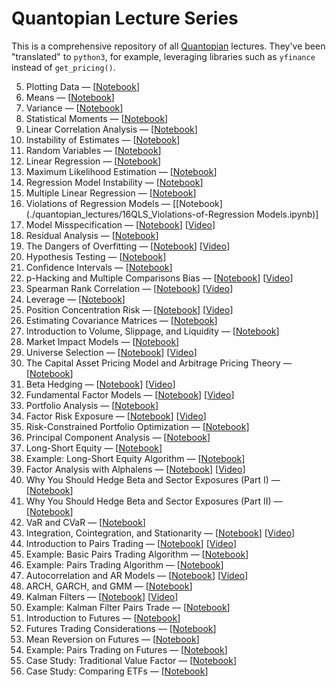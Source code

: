 # Quantopian Lecture Series

This is a comprehensive repository of all [Quantopian](https://github.com/quantopian) lectures. They've been "translated" to `python3`, for example, leveraging libraries such as `yfinance` instead of `get_pricing()`.

5. Plotting Data — [[Notebook](./quantopian_lectures/5QLS_Plotting-Data.ipynb)]
6. Means — [[Notebook](./quantopian_lectures/6QLS_Means.ipynb)]
7. Variance — [[Notebook](./quantopian_lectures/7QLS_Variance.ipynb)]
8. Statistical Moments — [[Notebook](./quantopian_lectures/8QLS_Statistical-Moments.ipynb)]
9. Linear Correlation Analysis — [[Notebook](./quantopian_lectures/9QLS_Linear-Correlation-Analysis.ipynb)]
10. Instability of Estimates — [[Notebook](./quantopian_lectures/10QLS_Instability-of-Estimates.ipynb)]
11. Random Variables — [[Notebook](./quantopian_lectures/11QLS_Random-Variables.ipynb)]
12. Linear Regression — [[Notebook](./quantopian_lectures/12QLS_Linear-Regression.ipynb)]
13. Maximum Likelihood Estimation — [[Notebook](./quantopian_lectures/13QLS_Maximum-Likelihood-Estimation.ipynb)]
14. Regression Model Instability — [[Notebook](./quantopian_lectures/14QLS_Regression-Model-Instability.ipynb)]
15. Multiple Linear Regression — [[Notebook](./quantopian_lectures/15QLS_Multiple-Linear-Regression.ipynb)]
16. Violations of Regression Models — [[Notebook](./quantopian_lectures/16QLS_Violations-of-Regression Models.ipynb)]
17. Model Misspecification — [[Notebook](https://github.com/quantopian/research_public/tree/master/notebooks/lectures/Model_Misspecification)] [[Video](https://www.youtube.com/watch?v=t4peS8Ak-sY)]
18. Residual Analysis — [[Notebook](https://github.com/quantopian/research_public/tree/master/notebooks/lectures/Residuals_Analysis)]
19. The Dangers of Overfitting — [[Notebook](https://github.com/quantopian/research_public/tree/master/notebooks/lectures/The_Dangers_of_Overfitting)] [[Video](https://www.youtube.com/watch?v=KNCgvjyKrcw)]
20. Hypothesis Testing — [[Notebook](https://github.com/quantopian/research_public/tree/master/notebooks/lectures/Hypothesis_Testing)]
21. Confidence Intervals — [[Notebook](https://github.com/quantopian/research_public/tree/master/notebooks/lectures/Confidence_Intervals)]
22. p-Hacking and Multiple Comparisons Bias — [[Notebook](https://github.com/quantopian/research_public/tree/master/notebooks/lectures/p-Hacking_and_Multiple_Comparisons_Bias)] [[Video](https://www.youtube.com/watch?v=YiDfbYtgUPc)]
23. Spearman Rank Correlation — [[Notebook](https://github.com/quantopian/research_public/tree/master/notebooks/lectures/Spearman_Rank_Correlation)] [[Video](https://www.youtube.com/watch?v=GM76JkrVmRk?t=25m51s)]
24. Leverage — [[Notebook](https://github.com/quantopian/research_public/tree/master/notebooks/lectures/Leverage)]
25. Position Concentration Risk — [[Notebook](https://github.com/quantopian/research_public/tree/master/notebooks/lectures/Position_Concentration_Risk)] [[Video](https://www.youtube.com/watch?v=I1z7B2_FarQ)]
26. Estimating Covariance Matrices — [[Notebook](https://github.com/quantopian/research_public/tree/master/notebooks/lectures/Estimating_Covariance_Matrices)]
27. Introduction to Volume, Slippage, and Liquidity — [[Notebook](https://github.com/quantopian/research_public/tree/master/notebooks/lectures/Introduction_to_Volume_Slippage_and_Liquidity)]
28. Market Impact Models — [[Notebook](https://github.com/quantopian/research_public/tree/master/notebooks/lectures/Market_Impact_Model)]
29. Universe Selection — [[Notebook](https://github.com/quantopian/research_public/tree/master/notebooks/lectures/Universe_Selection)] [[Video](https://www.youtube.com/watch?v=oa5RhuHVbH0)]
30. The Capital Asset Pricing Model and Arbitrage Pricing Theory — [[Notebook](https://github.com/quantopian/research_public/tree/master/notebooks/lectures/CAPM_and_Arbitrage_Pricing_Theory)]
31. Beta Hedging — [[Notebook](https://github.com/quantopian/research_public/tree/master/notebooks/lectures/Beta_Hedging)] [[Video](https://www.youtube.com/watch?v=Af0l3TQJ3h8?t=22m14s)]
32. Fundamental Factor Models — [[Notebook](https://github.com/quantopian/research_public/tree/master/notebooks/lectures/Fundamental_Factor_Models)] [[Video](https://www.youtube.com/watch?v=P16zDtf0CE0)]
33. Portfolio Analysis — [[Notebook](https://github.com/quantopian/research_public/tree/master/notebooks/lectures/Portfolio_Analysis)]
34. Factor Risk Exposure — [[Notebook](https://github.com/quantopian/research_public/tree/master/notebooks/lectures/Factor_Risk_Exposure)] [[Video](https://www.youtube.com/watch?v=Ep8Y5JfQoRg)]
35. Risk-Constrained Portfolio Optimization — [[Notebook](https://github.com/quantopian/research_public/blob/master/notebooks/lectures/Factor_Based_Risk_Management/notebook.ipynb)]
36. Principal Component Analysis — [[Notebook](https://github.com/quantopian/research_public/tree/master/notebooks/lectures/PCA)]
37. Long-Short Equity — [[Notebook](https://github.com/quantopian/research_public/tree/master/notebooks/lectures/Long-Short_Equity)]
38. Example: Long-Short Equity Algorithm — [[Notebook](https://github.com/quantopian/research_public/tree/master/notebooks/lectures/Long-Short_Equity)]
39. Factor Analysis with Alphalens — [[Notebook](https://github.com/quantopian/research_public/tree/master/notebooks/lectures/Factor_Analysis)] [[Video](https://www.youtube.com/watch?v=v5IYcBxMDYE)]
40. Why You Should Hedge Beta and Sector Exposures (Part I) — [[Notebook](https://github.com/quantopian/research_public/tree/master/notebooks/lectures/Why_Hedge_I)]
41. Why You Should Hedge Beta and Sector Exposures (Part II) — [[Notebook](https://github.com/quantopian/research_public/tree/master/notebooks/lectures/Why_Hedge_II)]
42. VaR and CVaR — [[Notebook](https://github.com/quantopian/research_public/tree/master/notebooks/lectures/VaR_and_CVaR)]
43. Integration, Cointegration, and Stationarity — [[Notebook](https://github.com/quantopian/research_public/tree/master/notebooks/lectures/Integration_Cointegration_and_Stationarity)] [[Video](https://www.youtube.com/watch?v=Pn_RiDbK82M)]
44. Introduction to Pairs Trading — [[Notebook](https://github.com/quantopian/research_public/tree/master/notebooks/lectures/Introduction_to_Pairs_Trading)] [[Video](https://www.youtube.com/watch?v=JTucMRYMOyY)]
45. Example: Basic Pairs Trading Algorithm — [[Notebook](https://github.com/quantopian/research_public/tree/master/notebooks/lectures/Introduction_to_Pairs_Trading)]
46. Example: Pairs Trading Algorithm — [[Notebook](https://github.com/quantopian/research_public/tree/master/notebooks/lectures/Introduction_to_Pairs_Trading)]
47. Autocorrelation and AR Models — [[Notebook](https://github.com/quantopian/research_public/tree/master/notebooks/lectures/Autocorrelation_and_AR_Models)] [[Video](https://www.youtube.com/watch?v=fnrSZvla51Y)]
48. ARCH, GARCH, and GMM — [[Notebook](https://github.com/quantopian/research_public/tree/master/notebooks/lectures/ARCH_GARCH_and_GMM)]
49. Kalman Filters — [[Notebook](https://github.com/quantopian/research_public/tree/master/notebooks/lectures/Kalman_Filters)] [[Video](https://www.youtube.com/watch?v=RxIdLu18SsE)]
50. Example: Kalman Filter Pairs Trade — [[Notebook](https://github.com/quantopian/research_public/tree/master/notebooks/lectures/Kalman_Filters)]
51. Introduction to Futures — [[Notebook](https://github.com/quantopian/research_public/tree/master/notebooks/lectures/Introduction_to_Futures)]
52. Futures Trading Considerations — [[Notebook](https://github.com/quantopian/research_public/tree/master/notebooks/lectures/Futures_Trading_Considerations)]
53. Mean Reversion on Futures — [[Notebook](https://github.com/quantopian/research_public/tree/master/notebooks/lectures/Mean_Reversion_on_Futures)]
54. Example: Pairs Trading on Futures — [[Notebook](https://github.com/quantopian/research_public/tree/master/notebooks/lectures/Introduction_to_Pairs_Trading)]
55. Case Study: Traditional Value Factor — [[Notebook](https://github.com/quantopian/research_public/tree/master/notebooks/lectures/Case_Study_Traditional_Value_Factor)]
56. Case Study: Comparing ETFs — [[Notebook](https://github.com/quantopian/research_public/tree/master/notebooks/lectures/Case_Study_Comparing_ETFs)]
